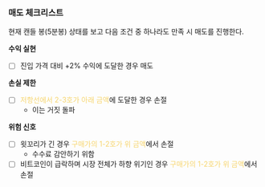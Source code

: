 ### 매도 체크리스트
현재 캔들 봉(5분봉) 상태를 보고 다음 조건 중 하나라도 만족 시 매도를 진행한다.

**수익 실현**
- [ ] 진입 가격 대비 +2% 수익에 도달한 경우 매도

**손실 제한**
- [ ] <span style="color:rgb(247, 213, 110)">저항선에서 2-3호가 아래 금액</span>에 도달한 경우 손절
	- 이는 거짓 돌파

**위험 신호**
- [ ] 윗꼬리가 긴 경우 <span style="color:rgb(247, 213, 110)">구매가의 1-2호가 위 금액</span>에서 손절
	- 수수료 감안하기 위함
- [ ] 비트코인이 급락하며 시장 전체가 하향 위기인 경우 <span style="color:rgb(247, 213, 110)">구매가의 1-2호가 위 금액</span>에서 손절